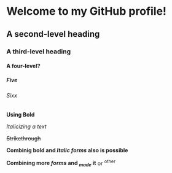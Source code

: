 # Welcome to my GitHub profile!
## A second-level heading
### A third-level heading
#### A four-level?
##### Five
###### Sixx
**Using Bold**

_Italicizing a text_

~~Strikethrough~~

**Combinig bold and _Italic forms_ also is possible**

**Combining more _forms_ and <sub>_made_</sub> it** or <sup>other</sup>
